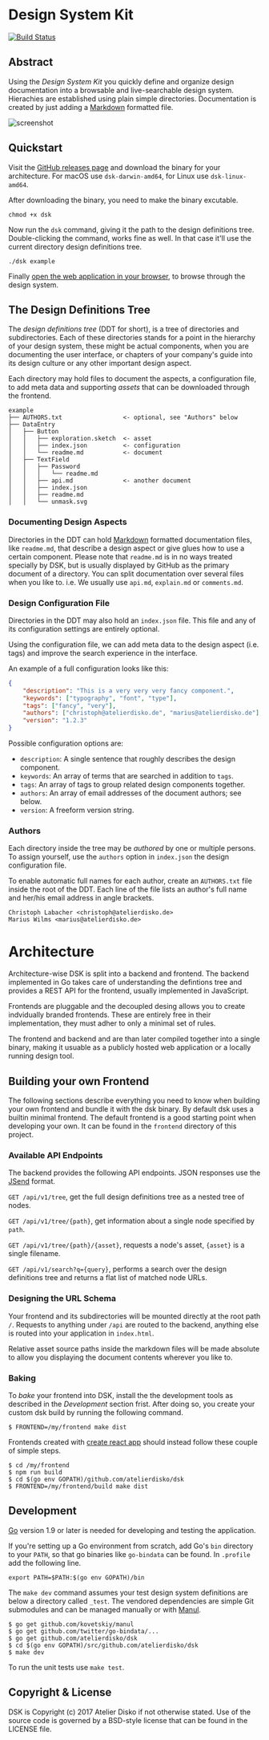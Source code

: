 # Design System Kit

[![Build Status](https://travis-ci.org/atelierdisko/dsk.svg?branch=1.0)](https://travis-ci.org/atelierdisko/dsk)

## Abstract

Using the _Design System Kit_ you quickly define and organize design documentation into a
browsable and live-searchable design system. Hierachies are established using plain simple directories. Documentation is created by just adding a [Markdown](https://guides.github.com/features/mastering-markdown/) formatted file.

![screenshot](https://atelierdisko.de/assets/app/img/github_dsk.png)

## Quickstart

Visit the [GitHub releases page](https://github.com/atelierdisko/dsk/releases) and download the binary for your architecture. For macOS use `dsk-darwin-amd64`, for Linux use `dsk-linux-amd64`.

After downloading the binary, you need to make the binary excutable.
```
chmod +x dsk
```

Now run the `dsk` command, giving it the path to the design definitions tree. Double-clicking the command, works fine as well. In that case it'll use the current directory design definitions tree. 
```
./dsk example
```

Finally [open the web application in your browser](http://localhost:8080), to browse through the design system.

## The Design Definitions Tree

The _design definitions tree_ (DDT for short), is a tree of directories and subdirectories. 
Each of these directories stands for a point in the hierarchy of your design system, these
might be actual components, when you are documenting the user interface, or chapters of your
company's guide into its design culture or any other important design aspect.

Each directory may hold files to document the aspects, a configuration file, to add
meta data and supporting _assets_ that can be downloaded through the frontend.

```
example
├── AUTHORS.txt                 <- optional, see "Authors" below
├── DataEntry
│   ├── Button
│   │   ├── exploration.sketch  <- asset
│   │   ├── index.json          <- configuration
│   │   └── readme.md           <- document
│   ├── TextField
│   │   ├── Password
│   │   │   └── readme.md
│   │   ├── api.md              <- another document
│   │   ├── index.json
│   │   ├── readme.md
│   │   └── unmask.svg
```

### Documenting Design Aspects

Directories in the DDT can hold [Markdown](https://guides.github.com/features/mastering-markdown/) formatted documentation files, like `readme.md`, that describe a design aspect or give glues how to use a certain component. Please note
that `readme.md` is in no ways treated specially by DSK, but is usually displayed by GitHub as the primary document of a directory. You can split documentation over several files when you like to. i.e. We usually use `api.md`,
`explain.md` or `comments.md`.

### Design Configuration File

Directories in the DDT may also hold an `index.json` file. This file and any of its
configuration settings are entirely optional. 

Using the configuration file, we can add meta data to the design aspect (i.e. tags)
and improve the search experience in the interface. 

An example of a full configuration looks like this:

```json
{
    "description": "This is a very very very fancy component.",
    "keywords": ["typography", "font", "type"],
    "tags": ["fancy", "very"],
    "authors": ["christoph@atelierdisko.de", "marius@atelierdisko.de"],
    "version": "1.2.3"
}
```

Possible configuration options are:

- `description`: A single sentence that roughly describes the design component.
- `keywords`: An array of terms that are searched in addition to `tags`.
- `tags`: An array of tags to group related design components together.
- `authors`: An array of email addresses of the document authors; see below.
- `version`: A freeform version string.

### Authors

Each directory inside the tree may be _authored_ by one or multiple
persons. To assign yourself, use the `authors` option in `index.json`
the design configuration file.

To enable automatic full names for each author, create an
`AUTHORS.txt` file inside the root of the DDT. Each line of the
file lists an author's full name and her/his email address in angle
brackets.

```text
Christoph Labacher <christoph@atelierdisko.de>
Marius Wilms <marius@atelierdisko.de>
```

# Architecture

Architecture-wise DSK is split into a backend and frontend. The backend implemented 
in Go takes care of understanding the defintions tree and provides a REST API for the
frontend, usually implemented in JavaScript. 

Frontends are pluggable and the decoupled desing allows you to create indvidually branded frontends. 
These are entirely free in their implementation, they must adher to only a minimal set
of rules.

The frontend and backend and are than later compiled together into a single binary, making
it usuable as a publicly hosted web application or a locally running design tool.

## Building your own Frontend 

The following sections describe everything you need to know when building your own frontend
and bundle it with the dsk binary. By default dsk uses a builtin minimal frontend. The default frontend
is a good starting point when developing your own. It can be found in the `frontend` directory of
this project.

### Available API Endpoints

The backend provides the following API endpoints. JSON responses use the
[JSend](https://labs.omniti.com/labs/jsend) format.

`GET /api/v1/tree`,
get the full design definitions tree as a nested tree of nodes.

`GET /api/v1/tree/{path}`,
get information about a single node specified by `path`.

`GET /api/v1/tree/{path}/{asset}`,
requests a node's asset, `{asset}` is a single filename.

`GET /api/v1/search?q={query}`,
performs a search over the design definitions tree and returns
a flat list of matched node URLs.

### Designing the URL Schema

Your frontend and its subdirectories will be mounted directly at the root path
`/`. Requests to anything under `/api` are routed to the backend, anything else
is routed into your application in `index.html`. 

Relative asset source paths inside the markdown files will be made
absolute to allow you displaying the document contents wherever you
like to.

### Baking

To _bake_ your frontend into DSK, install the the development tools as described in the _Development_ section frist. 
After doing so, you create your custom dsk build by running the following command.

```
$ FRONTEND=/my/frontend make dist
```

Frontends created with [create react app](https://github.com/facebook/create-react-app) should instead follow these couple of simple steps. 

```
$ cd /my/frontend
$ npm run build
$ cd $(go env GOPATH)/github.com/atelierdisko/dsk
$ FRONTEND=/my/frontend/build make dist
```

## Development

[Go](https://golang.org/) version 1.9 or later is needed for developing and
testing the application. 

If you're setting up a Go environment from scratch, add Go's `bin` directory to
your `PATH`, so that go binaries like `go-bindata` can be found. In `.profile`
add the following line.
```
export PATH=$PATH:$(go env GOPATH)/bin
```

The `make dev` command assumes your test design system definitions are below a
directory called `_test`. The vendored dependencies are simple Git submodules 
and can be managed manually or with [Manul](https://github.com/kovetskiy/manul).

```
$ go get github.com/kovetskiy/manul
$ go get github.com/twitter/go-bindata/...
$ go get github.com/atelierdisko/dsk
$ cd $(go env GOPATH)/src/github.com/atelierdisko/dsk
$ make dev
```

To run the unit tests use `make test`.

## Copyright & License

DSK is Copyright (c) 2017 Atelier Disko if not otherwise
stated. Use of the source code is governed by a BSD-style
license that can be found in the LICENSE file.
